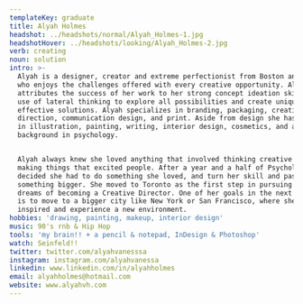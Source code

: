 ```yaml
---
templateKey: graduate
title: Alyah Holmes
headshot: ../headshots/normal/Alyah_Holmes-1.jpg
headshotHover: ../headshots/looking/Alyah_Holmes-2.jpg
verb: creating
noun: solution
intro: >-
  Alyah is a designer, creator and extreme perfectionist from Boston and Ottawa
  who enjoys the challenges offered with every creative opportunity. Alyah
  attributes the success of her work to her strong concept ideation skills, and
  use of lateral thinking to explore all possibilities and create unique and
  effective solutions. Alyah specializes in branding, packaging, creative
  direction, communication design, and print. Aside from design she has skills
  in illustration, painting, writing, interior design, cosmetics, and a
  background in psychology. 


  Alyah always knew she loved anything that involved thinking creative and
  making things that excited people. After a year and a half of Psychology Alyah
  decided she had to do something she loved, and turn her skill and passion into
  something bigger. She moved to Toronto as the first step in pursuing her
  dreams of becoming a Creative Director. One of her goals in the next few years
  is to move to a bigger city like New York or San Francisco, where she'd feel
  inspired and experience a new environment.
hobbies: 'drawing, painting, makeup, interior design'
music: 90's rnb & Hip Hop
tools: 'my brain!! + a pencil & notepad, InDesign & Photoshop'
watch: Seinfeld!!
twitter: twitter.com/alyahvanesssa
instagram: instagram.com/alyahvanessa
linkedin: www.linkedin.com/in/alyahholmes
email: alyahholmes@hotmail.com
website: www.alyahvh.com
---
```


